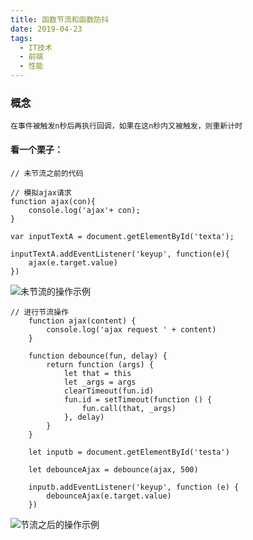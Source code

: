 ```yaml
---
title: 函数节流和函数防抖
date: 2019-04-23
tags:
  - IT技术
  - 前端
  - 性能
---
```


### 概念
```
在事件被触发n秒后再执行回调，如果在这n秒内又被触发，则重新计时
```

#### 看一个栗子：
```
// 未节流之前的代码

// 模拟ajax请求
function ajax(con){
    console.log('ajax'+ con);
}

var inputTextA = document.getElementById('texta');

inputTextA.addEventListener('keyup', function(e){
    ajax(e.target.value)
})
```

![未节流的操作示例](https://img-blog.csdn.net/20180905153946976?watermark/2/text/aHR0cHM6Ly9ibG9nLmNzZG4ubmV0L3dlbl9iaW5vYmplY3Q=/font/5a6L5L2T/fontsize/400/fill/I0JBQkFCMA==/dissolve/70)

```
// 进行节流操作
    function ajax(content) {
        console.log('ajax request ' + content)
    }

    function debounce(fun, delay) {
        return function (args) {
            let that = this
            let _args = args
            clearTimeout(fun.id)
            fun.id = setTimeout(function () {
                fun.call(that, _args)
            }, delay)
        }
    }

    let inputb = document.getElementById('testa')

    let debounceAjax = debounce(ajax, 500)

    inputb.addEventListener('keyup', function (e) {
        debounceAjax(e.target.value)
    })
```

![节流之后的操作示例](https://img-blog.csdn.net/20180905155250717?watermark/2/text/aHR0cHM6Ly9ibG9nLmNzZG4ubmV0L3dlbl9iaW5vYmplY3Q=/font/5a6L5L2T/fontsize/400/fill/I0JBQkFCMA==/dissolve/70)